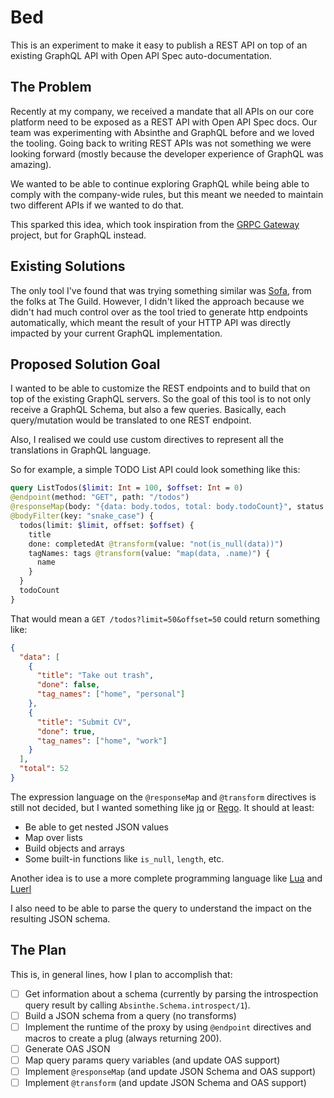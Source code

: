 # Bed

This is an experiment to make it easy to publish a REST API on top of an
existing GraphQL API with Open API Spec auto-documentation.

## The Problem

Recently at my company, we received a mandate that all APIs on our core platform
need to be exposed as a REST API with Open API Spec docs. Our team was
experimenting with Absinthe and GraphQL before and we loved the tooling. Going
back to writing REST APIs was not something we were looking forward (mostly
because the developer experience of GraphQL was amazing).

We wanted to be able to continue exploring GraphQL while being able to comply
with the company-wide rules, but this meant we needed to maintain two different
APIs if we wanted to do that.

This sparked this idea, which took inspiration from the [GRPC
Gateway](https://grpc-ecosystem.github.io/grpc-gateway/) project, but for
GraphQL instead.

## Existing Solutions

The only tool I've found that was trying something similar was
[Sofa](https://www.sofa-api.com/), from the folks at The Guild. However, I
didn't liked the approach because we didn't had much control over as the tool
tried to generate http endpoints automatically, which meant the result of your
HTTP API was directly impacted by your current GraphQL implementation.

## Proposed Solution Goal

I wanted to be able to customize the REST endpoints and to build that on top of
the existing GraphQL servers. So the goal of this tool is to not only receive a
GraphQL Schema, but also a few queries. Basically, each query/mutation would be
translated to one REST endpoint.

Also, I realised we could use custom directives to represent all the
translations in GraphQL language.

So for example, a simple TODO List API could look something like this:

```graphql
query ListTodos($limit: Int = 100, $offset: Int = 0) 
@endpoint(method: "GET", path: "/todos")
@responseMap(body: "{data: body.todos, total: body.todoCount}", status: 200)
@bodyFilter(key: "snake_case") {
  todos(limit: $limit, offset: $offset) {
    title
    done: completedAt @transform(value: "not(is_null(data))")
    tagNames: tags @transform(value: "map(data, .name)") {
      name
    }
  }
  todoCount
}
```

That would mean a `GET /todos?limit=50&offset=50` could return something like:

```json
{
  "data": [
    {
      "title": "Take out trash",
      "done": false,
      "tag_names": ["home", "personal"]
    },
    {
      "title": "Submit CV",
      "done": true,
      "tag_names": ["home", "work"]
    }
  ],
  "total": 52
}
```
 
The expression language on the `@responseMap` and `@transform` directives is
still not decided, but I wanted something like
[jq](https://stedolan.github.io/jq/) or
[Rego](https://www.openpolicyagent.org/docs/latest/policy-language/). It should
at least:
- Be able to get nested JSON values
- Map over lists
- Build objects and arrays
- Some built-in functions like `is_null`, `length`, etc.

Another idea is to use a more complete programming language like
[Lua](https://www.lua.org/) and [Luerl](https://github.com/rvirding/luerl)

I also need to be able to parse the query to understand the impact on the
resulting JSON schema.

## The Plan

This is, in general lines, how I plan to accomplish that:

- [ ] Get information about a schema (currently by parsing the introspection
  query result by calling `Absinthe.Schema.introspect/1`).
- [ ] Build a JSON schema from a query (no transforms)
- [ ] Implement the runtime of the proxy by using `@endpoint` directives and
  macros to create a plug (always returning 200).
- [ ] Generate OAS JSON
- [ ] Map query params query variables (and update OAS support)
- [ ] Implement `@responseMap` (and update JSON Schema and OAS support)
- [ ] Implement `@transform` (and update JSON Schema and OAS support)